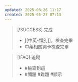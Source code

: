 ```yaml
---
updated: 2025-08-26 11:17
created: 2025-05-27 07:13
---
```


> [!SUCCESS] 完成
>- [[中英-類別]]，檢查完畢
>- 中藥相關詞卡檢查完畢

> [!FAQ] 追蹤
>  - #檢查到這
>  - #問題 #難題 #顯示 